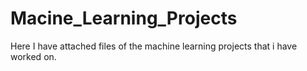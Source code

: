 # Macine_Learning_Projects
Here I have attached files of the machine learning projects that i have worked on.
